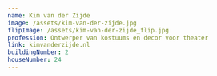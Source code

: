 ```yaml
---
name: Kim van der Zijde
image: /assets/kim-van-der-zijde.jpg
flipImage: /assets/kim-van-der-zijde_flip.jpg
profession: Ontwerper van kostuums en decor voor theater
link: kimvanderzijde.nl
buildingNumber: 2
houseNumber: 24
---
```

